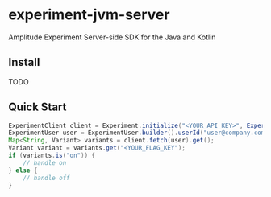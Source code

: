 # experiment-jvm-server

Amplitude Experiment Server-side SDK for the Java and Kotlin

## Install

TODO

## Quick Start

```java
ExperimentClient client = Experiment.initialize("<YOUR_API_KEY>", ExperimentConfig());
ExperimentUser user = ExperimentUser.builder().userId("user@company.com").build();
Map<String, Variant> variants = client.fetch(user).get();
Variant variant = variants.get("<YOUR_FLAG_KEY");
if (variants.is("on")) {
    // handle on
} else {
    // handle off    
}
```